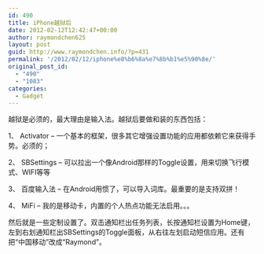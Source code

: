 ```yaml
---
id: 490
title: iPhone越狱后
date: 2012-02-12T12:42:47+00:00
author: raymondchen625
layout: post
guid: http://www.raymondchen.info/?p=431
permalink: '/2012/02/12/iphone%e8%b6%8a%e7%8b%b1%e5%90%8e/'
original_post_id:
  - "490"
  - "1083"
categories:
  - Gadget
---
```

越狱是必须的，最大理由是输入法。越狱后要做和装的东西包括：

1、 Activator &#8211; 一个基本的框架，很多其它增强设置功能的应用都依赖它来获得手势。必须的；

2、 SBSettings &#8211; 可以拉出一个像Android那样的Toggle设置，用来切换飞行模式、WIFI等等

3、 百度输入法 &#8211; 在Android用惯了，可以导入词库。最重要的是支持双拼！

4、 MiFi &#8211; 我的是移动卡，内置的个人热点功能无法启用。。。

然后就是一些定制设置了。双击通知栏出任务列表，长按通知栏设置为Home键，左到右划通知栏出SBSettings的Toggle面板，从右往左划启动短信应用。还有把“中国移动”改成“Raymond”。

&nbsp;